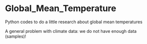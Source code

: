 # Global_Mean_Temperature
Python codes to do a little research about global mean temperatures

A general problem with climate data: we do not have enough data (samples)! 
